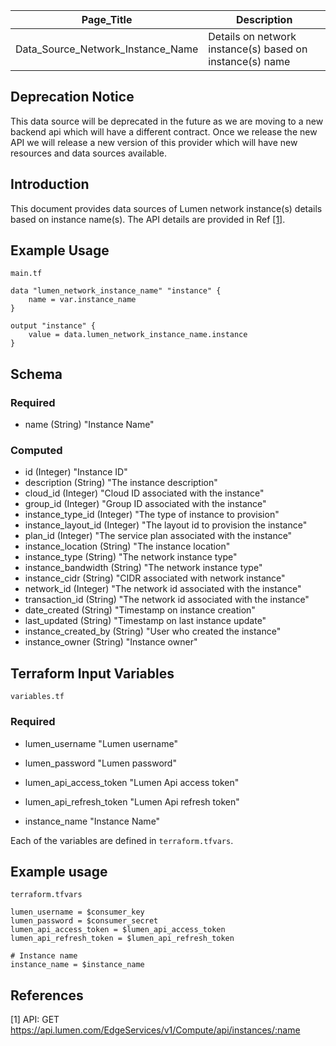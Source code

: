 | Page_Title                        | Description                                              |
|-----------------------------------|----------------------------------------------------------|
| Data_Source_Network_Instance_Name | Details on network instance(s) based on instance(s) name |

## Deprecation Notice
This data source will be deprecated in the future as we are moving to a new backend api which will have a different contract.
Once we release the new API we will release a new version of this provider which will have new resources and data sources available.

## Introduction
This document provides data sources of Lumen network instance(s) details based on instance name(s). The API details are provided in Ref [[1]](#1).

## Example Usage
`main.tf`
```hcl
data "lumen_network_instance_name" "instance" {
    name = var.instance_name
}

output "instance" {
    value = data.lumen_network_instance_name.instance
}
```

## Schema

### Required
- name (String) "Instance Name"

### Computed
- id (Integer) "Instance ID"
- description (String) "The instance description"
- cloud_id (Integer) "Cloud ID associated with the instance"
- group_id (Integer) "Group ID associated with the instance"
- instance_type_id (Integer) "The type of instance to provision"
- instance_layout_id (Integer) "The layout id to provision the instance"
- plan_id (Integer) "The service plan associated with the instance"
- instance_location (String) "The instance location"
- instance_type (String) "The network instance type"
- instance_bandwidth (String) "The network instance type"
- instance_cidr (String) "CIDR associated with network instance"
- network_id (Integer) "The network id associated with the instance"
- transaction_id (String) "The network id associated with the instance"
- date_created (String) "Timestamp on instance creation"
- last_updated (String) "Timestamp on last instance update"
- instance_created_by (String) "User who created the instance"
- instance_owner (String) "Instance owner"

## Terraform Input Variables
`variables.tf`
### Required
- lumen_username "Lumen username"
- lumen_password "Lumen password"
- lumen_api_access_token "Lumen Api access token"
- lumen_api_refresh_token "Lumen Api refresh token"

- instance_name "Instance Name"

Each of the variables are defined in `terraform.tfvars`.

## Example usage
`terraform.tfvars`
```hcl
lumen_username = $consumer_key
lumen_password = $consumer_secret
lumen_api_access_token = $lumen_api_access_token
lumen_api_refresh_token = $lumen_api_refresh_token

# Instance name
instance_name = $instance_name
```

## References
<a id="1">[1]</a> API: GET https://api.lumen.com/EdgeServices/v1/Compute/api/instances/:name
